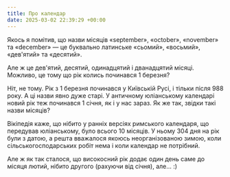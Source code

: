 ```yaml
---
title: Про календар
date: 2025-03-02 22:39:29 +00:00
---
```


Якось я помітив, що назви місяців «september», «october», «november» та «december» — це буквально латинське «сьомий», «восьмий», «дев'ятий» та «десятий».

Але ж це дев'ятий, десятий, одинадцятий і дванадцятий місяці. Можливо, це тому що рік колись починався 1 березня?

Ніт, не тому. Рік з 1 березня починався у Київській Русі, і тільки після 988 року. А ці назви явно дуже старі. У античному юліанському календарі новий рік теж починався 1 січня, як і у нас зараз. Як же так, звідки такі назви місяців?

Вікіпедія каже, що нібито у ранніх версіях римського календаря, що передував юліанському, було всього 10 місяців. У ньому 304 дня на рік були з датою, а решта вважалося якоюсь неорганізованою зимою, коли сільськогосподарських робіт нема і коли календар не потрібний.

Але ж як так сталося, що високосний рік додає один день саме до місяця лютий, нібито другого (рахуючи від січня), але… :)
